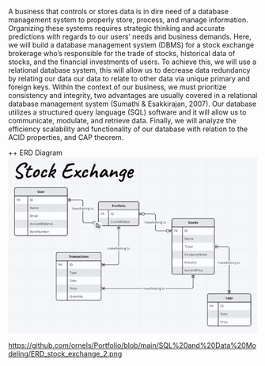 A business that controls or stores data is in dire need of a database management system to properly store, process, and manage information. Organizing these systems requires strategic thinking and accurate predictions with regards to our users’ needs and business demands. Here, we will build a database management system (DBMS) for a stock exchange brokerage who’s responsible for the trade of stocks, historical data of stocks, and the financial investments of users. To achieve this, we will use a relational database system, this will allow us to decrease data redundancy by relating our data our data to relate to other data via unique primary and foreign keys. Within the context of our business, we must prioritize consistency and integrity, two advantages are usually covered in a relational database management system (Sumathi & Esakkirajan, 2007). Our database utilizes a structured query language (SQL) software and it will allow us to communicate, modulate, and retrieve data. Finally, we will analyze the efficiency scalability and functionality of our database with relation to the ACID properties, and CAP theorem.

++ ERD Diagram
![Alt Text](https://github.com/ornels/Portfolio/blob/main/SQL%20and%20Data%20Modeling/ERD_stock_exchange.png)

https://github.com/ornels/Portfolio/blob/main/SQL%20and%20Data%20Modeling/ERD_stock_exchange_2.png
